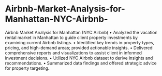 # Airbnb-Market-Analysis-for-Manhattan-NYC-Airbnb-
Airbnb Market Analysis for Manhattan (NYC Airbnb)
•	Analyzed the vacation rental market in Manhattan to guide client property investments by examining current Airbnb listings.
•	Identified key trends in property types, pricing, and high-demand areas; provided actionable insights.
•	Delivered comprehensive reports and visualizations to assist client in informed investment decisions.
•	Utilized NYC Airbnb dataset to derive insights and recommendations.
•	Summarized data findings and offered strategic advice for property targeting.
